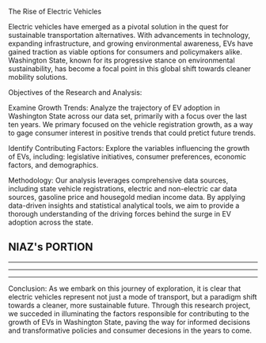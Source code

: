 The Rise of Electric Vehicles

Electric vehicles have emerged as a pivotal solution in the quest for sustainable transportation alternatives. With advancements in technology, expanding infrastructure, and growing environmental awareness, EVs have gained traction as viable options for consumers and policymakers alike. Washington State, known for its progressive stance on environmental sustainability, has become a focal point in this global shift towards cleaner mobility solutions.

Objectives of the Research and Analysis:

Examine Growth Trends: Analyze the trajectory of EV adoption in Washington State across our data set, primarily with a focus over the last ten years. We primary focused on the vehicle registration growth, as a way to gage consumer interest in positive trends that could pretict future trends. 

Identify Contributing Factors: Explore the variables influencing the growth of EVs, including: legislative initiatives, consumer preferences, economic factors, and demographics. 


Methodology:
Our analysis leverages comprehensive data sources, including state vehicle registrations, electric and non-electric car data sources, gasoline price and housegold median income data. By applying data-driven insights and statistical analytical tools, we aim to provide a thorough understanding of the driving forces behind the surge in EV adoption across the state.

NIAZ's PORTION
------
-----
-----
----
 
Conclusion: 
As we embark on this journey of exploration, it is clear that electric vehicles represent not just a mode of transport, but a paradigm shift towards a cleaner, more sustainable future. Through this research project, we succeded in illuminating the factors responsible for contributing to the growth of EVs in Washington State, paving the way for informed decisions and transformative policies and consumer decesions in the years to come.
  

